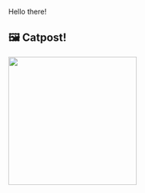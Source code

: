 Hello there!



## 🖼️ Catpost!

<sub>
    <img src="https://cdn2.thecatapi.com/images/c9h.jpg" height="256">
</sub>

